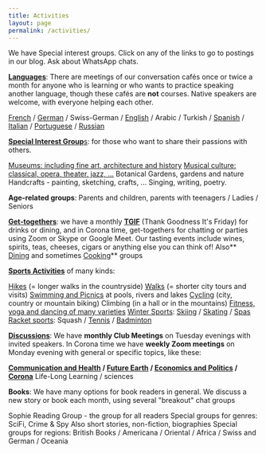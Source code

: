 ```yaml
---
title: Activities
layout: page
permalink: /activities/
---
```


We have Special interest groups. Click on any of the links to go to postings in our blog. Ask about WhatsApp chats.


**[Languages](/category/languages/)**: There are meetings of our conversation cafés once or twice a month for anyone who is learning or who wants to practice speaking another language, though these cafés are **not** courses. Native speakers are welcome, with everyone helping each other. 


[French](/category/languages/french/) / [German](/category/languages/german/) / Swiss-German / [English](/category/languages/english/) / Arabic / Turkish / [Spanish](/category/languages/spanish/) / [Italian](/category/languages/italian/) / [Portuguese](/category/languages/portuguese/) / [Russian](/category/languages/russian/) 


[**Special Interest Group**s](/category/special/): for those who want to share their passions with others. 


[Museums: including fine art, architecture and history](/category/museums/) 
[Musical culture:  classical, opera, theater, jazz, ...](/category/music/)
Botanical Gardens, gardens and nature
Handcrafts - painting, sketching, crafts, ...
Singing, writing, poetry. 

**Age-related groups**: Parents and children, parents with teenagers / Ladies / Seniors


[**Get-togethers**](/category/parties/): we have a monthly **[TGIF](/category/tgif/)** (Thank Goodness It's Friday) for drinks or dining, and in Corona time, get-togethers for chatting or parties using Zoom or Skype or Google Meet. Our tasting events include wines, spirits, teas, cheeses, cigars or anything else you can think of!  Also** [Dining](/category/dining/) and sometimes [Cooking](/category/cuisine/)** groups


**[Sports Activities](/category/sport/)** of many kinds: 


[Hikes](/category/hike/) (= longer walks in the countryside)
[Walks](/category/walk/) (= shorter city tours and visits)
[Swimming and Picnics](/category/swimming/) at pools, rivers and lakes
[Cycling](/category/cycling/) (city, country or mountain biking)
Climbing (in a hall or in the mountains)
[Fitness, yoga and dancing of many varieties](/category/dancing/)
[Winter Sports](/category/winter/): [Skiing](/category/skiing/) / [Skating](/category/skating/) / [Spas](/category/swimming/)
[Racket sports](/category/rackets/): Squash / [Tennis](/category/tennis/) / [Badminton](/category/badminton/) 


[**Discussions**](/category/hike/): We have **monthly Club Meetings** on Tuesday evenings with invited speakers. In Corona time we have **weekly Zoom meetings** on Monday evening with general or specific topics, like these:


**[Communication and Health](/category/discussion/communication/) / [Future Earth](/category/discussion/future/) / [Economics and Politics](/category/discussion/social/) / [Corona](/category/discussion/corona/)**
Life-Long Learning / sciences 


**Books**: We have many options for book readers in general. We discuss a new story or book each month, using several "breakout" chat groups


Sophie Reading Group - the group for all readers
Special groups for genres:  SciFi, Crime &amp; Spy
Also short stories, non-fiction, biographies 
Special groups for regions: British Books / Americana / Oriental / Africa / Swiss and German / Oceania





